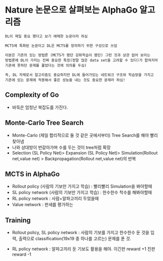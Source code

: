 # Nature 논문으로 살펴보는 AlphaGo 알고리즘
```
DL이 제일 중요 했다고 보기 애매한 논문이라 하심 

MCTS에 특화된 논문이고 DL은 MCTS를 정의하기 위한 구성으로 쓰임 

이분은 기존의 있는 방법론 (MCTS가 됐던 강화학습이 됐던) 그런 것과 상관 없어 보이는
방법론에 DL이 가지는 진짜 중요한 특징(정말 많은 data set을 고려할 수 있다)가 합쳐지마
기존에 못하던 문제를 풀었다는 것에 의의를 두심(

즉, DL 자체로서 알고리즘도 중요하지만 DL에 들어가있는 네트워크 구조와 학습망을 가지고
기존에 있는 문제에 적용해서 좋은 성능을 내는 것도 중요한 문제라 하심!
```

## Complexity of Go

- 바둑은 엄청난 복잡도를 가진다. 

## Monte-Carlo Tree Search

- Monte-Carlo (제일 합리적으로 둘 것 같은 곳에서부터) Tree Search를 해야 빨리 찾아냄
- 나와 상대방이 번갈아가며 수를 두는 것이 tree처럼 확장
- Selection (SL Policy Net)> Expansion (SL Policy Net)> Simulation(Rollout net,value net) > Backpropagation(Rollout net,value net)의 반복

## MCTS in AlphaGo
- Rollout policy (사람의 기보만 가지고 학습) : 빨리빨리 Simulation을 봐야할때
- SL policy network (사람의 기보만 가지고 학습) : 한수한수 착수를 해봐야할때
- RL policy network : 사람+알파고끼리 두었을때 
- Value network : 판세를 평가하는 

## Training
- Rollout policy, SL policy network : 사람의 기보를 가지고 한수한수 둔 것을 입력, 출력으로 classification(19x19 중 하나를 고르는) 문제를 푼 것.

- RL policy network : 알파고끼리 둔 기보도 활용을 해야. 이긴판 reward +1 진판 reward -1

